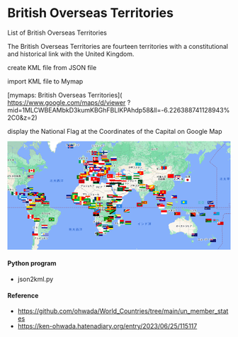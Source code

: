 British Overseas Territories
===============

List of British Overseas Territories

The British Overseas Territories are fourteen territories with a constitutional and historical link with the United Kingdom.

create KML file from JSON file

import KML file to Mymap

[mymaps:  British Overseas Territories](
https://www.google.com/maps/d/viewer
?mid=1MLCWBEAMbkD3kumKBGhFBLlKPAhdp58&ll=-6.226388741128943%2C0&z=2)

display the National Flag at the Coordinates of the Capital on Google Map

![un_members](https://github.com/ohwada/World_Countries/blob/main/national_flags_gmap/un_member_states/screenshots/un_members_capital.png)

#### Python program
- json2kml.py

#### Reference
- https://github.com/ohwada/World_Countries/tree/main/un_member_states
- https://ken-ohwada.hatenadiary.org/entry/2023/06/25/115117
